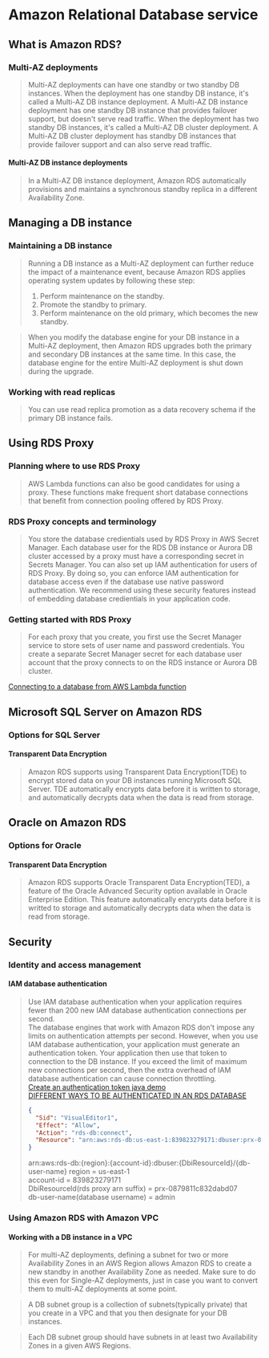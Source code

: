 # Amazon Relational Database service

## What is Amazon RDS?
### Multi-AZ deployments
> Multi-AZ deployments can have one standby or two standby DB instances. When the deployment has one standby DB instance, it's called a Multi-AZ DB instance deployment. A Multi-AZ DB instance deployment has one standby DB instance that provides failover support, but doesn't serve read traffic. When the deployment has two standby DB instances, it's called a Multi-AZ DB cluster deployment. A Multi-AZ DB cluster deployment has standby DB instances that provide failover support and can also serve read traffic.  
#### Multi-AZ DB instance deployments
> In a Multi-AZ DB instance deployment, Amazon RDS automatically provisions and maintains a synchronous standby replica in a different Availability Zone.  

## Managing a DB instance
### Maintaining a DB instance
> Running a DB instance as a Multi-AZ deployment can further reduce the impact of a maintenance event, because Amazon RDS applies operating system updates by following these step:
>1. Perform maintenance on the standby.
>2. Promote the standby to primary.
>3. Perform maintenance on the old primary, which becomes the new standby.

> When you modify the database engine for your DB instance in a Multi-AZ deployment, then Amazon RDS upgrades both the primary and secondary DB instances at the same time. In this case, the database engine for the entire Multi-AZ deployment is shut down during the upgrade.  

### Working with read replicas
> You can use read replica promotion as a data recovery schema if the primary DB instance fails.

## Using RDS Proxy
### Planning where to use RDS Proxy
> AWS Lambda functions can also be good candidates for using a proxy. These functions make frequent short database connections that benefit from connection pooling offered by RDS Proxy.  

### RDS Proxy concepts and terminology
> You store the database credientials used by RDS Proxy in AWS Secret Manager. Each database user for the RDS DB instance or Aurora DB cluster accessed by a proxy must have a corresponding secret in Secrets Manager. You can also set up IAM authentication for users of RDS Proxy. By doing so, you can enforce IAM authentication for database access even if the database use native password authentication. We recommend using these security features instead of embedding database credientials in your application code.  

### Getting started with RDS Proxy
> For each proxy that you create, you first use the Secret Manager service to store sets of user name and password credentials. You create a separate Secret Manager secret for each database user account that the proxy connects to on the RDS instance or Aurora DB cluster.  

[Connecting to a database from AWS Lambda function](https://ahmedahamid.com/connecting-to-a-database-from-aws/)  

## Microsoft SQL Server on Amazon RDS
### Options for SQL Server
#### Transparent Data Encryption
> Amazon RDS supports using Transparent Data Encryption(TDE) to encrypt stored data on your DB instances running Microsoft SQL Server. TDE automatically encrypts data before it is written to storage, and automatically decrypts data when the data is read from storage.

## Oracle on Amazon RDS
### Options for Oracle
#### Transparent Data Encryption
> Amazon RDS supports Oracle Transparent Data Encryption(TED), a feature of the Oracle Advanced Security option available in Oracle Enterprise Edition. This feature automatically encrypts data before it is writted to storage and automatically decrypts data when the data is read from storage.

## Security
### Identity and access management
#### IAM database authentication
> Use IAM database authentication when your application requires fewer than 200 new IAM database authentication connections per second.  
> The database engines that work with Amazon RDS don't impose any limits on authentication attempts per second. However, when you use IAM database authentication, your application must generate an authentication token. Your application then use that token to connection to the DB instance. If you exceed the limit of maximum new connections per second, then the extra overhead of IAM database authentication can cause connection throttling.  
[Create an authentication token java demo](https://docs.aws.amazon.com/sdk-for-java/latest/developer-guide/java_rds_code_examples.html)  
[DIFFERENT WAYS TO BE AUTHENTICATED IN AN RDS DATABASE](https://blog.spikeseed.cloud/rds-authentication/)
>```json
>{
>   "Sid": "VisualEditor1",
>   "Effect": "Allow",
>   "Action": "rds-db:connect",
>   "Resource": "arn:aws:rds-db:us-east-1:839823279171:dbuser:prx-0879811c832dabd07/admin"
>}
>```
> arn:aws:rds-db:{region}:{account-id}:dbuser:{DbiResourceId}/{db-user-name}
> region = us-east-1  
> account-id = 839823279171   
> DbiResourceId(rds proxy arn suffix) = prx-0879811c832dabd07  
> db-user-name(database username) = admin  

### Using Amazon RDS with Amazon VPC
#### Working with a DB instance in a VPC
> For multi-AZ deployments, defining a subnet for two or more Availability Zones in an AWS Region allows Amazon RDS to create a new standby in another Availability Zone as needed. Make sure to do this even for Single-AZ deployments, just in case you want to convert them to multi-AZ deployments at some point.  

> A DB subnet group is a collection of subnets(typically private) that you create in a VPC and that you then designate for your DB instances.   

> Each DB subnet group should have subnets in at least two Availability Zones in a given AWS Regions.  